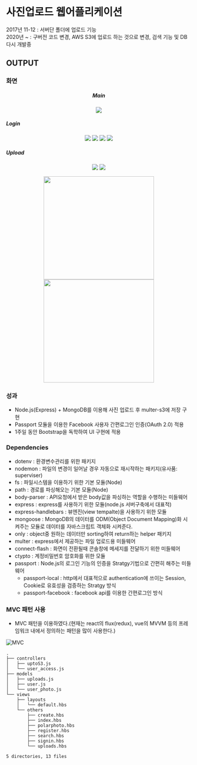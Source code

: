 # 사진업로드 웹어플리케이션
2017년 11-12 : 서버단 폴더에 업로드 기능<br>
2020년 ~ : 구버전 코드 변경, AWS S3에 업로드 하는 것으로 변경, 검색 기능 및 DB 다시 개발중

## OUTPUT

### 화면

<div align="center">
  
##### Main
![](https://media.vlpt.us/images/ss-won/post/a3f7ffac-9825-4480-8e1b-1dec2f3fc3d5/image.png)

</div>

##### Login
<div align="center">

![](https://media.vlpt.us/images/ss-won/post/659a13d0-137d-4098-a99d-ce8099ecb691/image.png)
![](https://media.vlpt.us/images/ss-won/post/87bcd58f-eb13-4c3b-a30e-8989362576ff/image.png)
![](https://media.vlpt.us/images/ss-won/post/e77cdb38-4944-48a2-bf90-b94d0a9b1161/image.png)
![](https://media.vlpt.us/images/ss-won/post/aac18930-27ad-4833-89a6-68fa62c3c816/image.png)

</div>

##### Upload
<div align="center">

![](https://media.vlpt.us/images/ss-won/post/f2345659-641d-4af6-8c6a-d8f528002bcc/image.png)
![](https://media.vlpt.us/images/ss-won/post/3ed5a623-1796-4a56-a7bd-8eb8ec94f318/image.png)
<br>

<img src="https://media.vlpt.us/images/ss-won/post/57cc93ef-5f94-4c0e-add2-a81cd6553ccc/%E1%84%89%E1%85%B3%E1%84%8F%E1%85%B3%E1%84%85%E1%85%B5%E1%86%AB%E1%84%89%E1%85%A3%E1%86%BA%202020-09-18%20%E1%84%8B%E1%85%A9%E1%84%8C%E1%85%A5%E1%86%AB%205.49.13.png" height=280 width=300/>
<img src="https://media.vlpt.us/images/ss-won/post/fbaca468-15dd-4655-9dac-6bfe2bad427f/image.png" height=280 width=300/>

</div>

### 성과
- Node.js(Express) + MongoDB를 이용해 사진 업로드 후 multer-s3에 저장 구현
- Passport 모듈을 이용한 Facebook 사용자 간편로그인 인증(OAuth 2.0) 적용
- 1주일 동안 Bootstrap을 독학하여 UI 구현에 적용

### Dependencies
- dotenv : 환경변수관리를 위한 패키지
- nodemon : 파일의 변경이 일어날 경우 자동으로 재시작하는 패키지(유사품: superviser)
- fs : 파일시스템을 이용하기 위한 기본 모듈(Node)
- path : 경로를 파싱해오는 기본 모듈(Node)
- body-parser : API요청에서 받은 body값을 파싱하는 역할을 수행하는 미들웨어
- express : express를 사용하기 위한 모듈(node.js 서버구축에서 대표적)
- express-handlebars : 뷰엔진(view tempalte)을 사용하기 위한 모듈
- mongoose : MongoDB의 데이터를 ODM(Object Document Mapping)화 시켜주는 모듈로 데이터를 자바스크립트 객체화 시켜준다.
- only : object중 원하는 데이터만 sorting하여 return하는 helper 패키지
- multer : express에서 제공하는 파일 업로드용 미들웨어
- connect-flash : 화면이 전환될때 콘솔창에 메세지를 전달하기 위한 미들웨어
- ctypto : 계정비밀번호 암호화를 위한 모듈
- passport : Node.js의 로그인 기능의 인증을 Stratgy기법으로 간편히 해주는 미들웨어
  - passport-local : http에서 대표적으로 authentication에 쓰이는 Session, Cookie로 유효성을 검증하는 Stratgy 방식 
  - passport-facebook : facebook api를 이용한 간편로그인 방식

### MVC 패턴 사용
- MVC 패턴을 이용하였다.(현재는 react의 flux(redux), vue의 MVVM 등의 프레임워크 내에서 정의하는 패턴을 많이 사용한다.)

<img src="https://mblogthumb-phinf.pstatic.net/MjAxNzAzMjVfMjIg/MDAxNDkwNDM4ODMzNjI2.nzDNB5K0LuyP4joE2C4rIbL5Ue2F3at7wiI6ZpuTJN0g.WZ6V-WHZygLYW2WSdzcs7uAiAWgAJe3_H0XdkYKkutkg.PNG.jhc9639/1262.png?type=w800" alt="MVC"/>

```node
.
├── controllers
│   ├── uptoS3.js
│   └── user_access.js
├── models
│   ├── uploads.js
│   ├── user.js
│   └── user_photo.js
└── views
    ├── layouts
    │   └── default.hbs
    └── others
        ├── create.hbs
        ├── index.hbs
        ├── polarphoto.hbs
        ├── register.hbs
        ├── search.hbs
        ├── signin.hbs
        └── uploads.hbs

5 directories, 13 files
```













